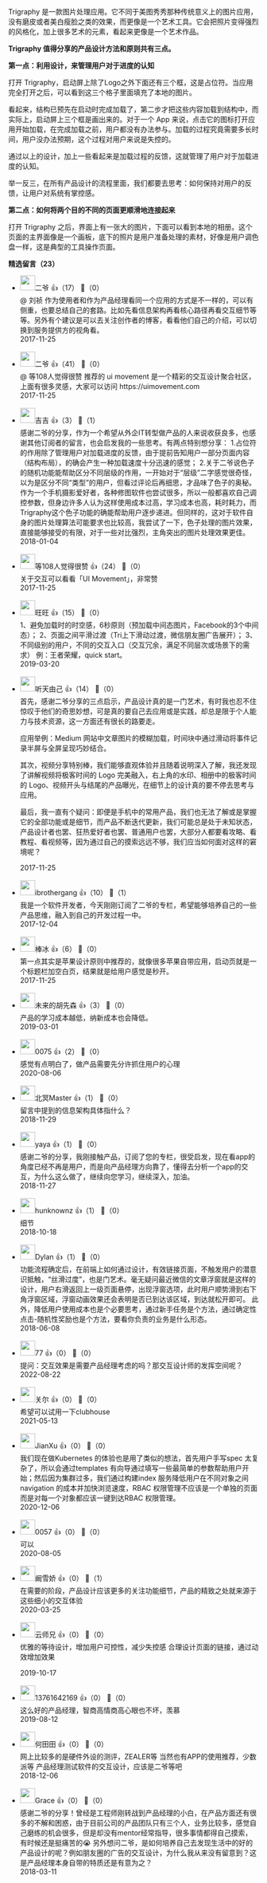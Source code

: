 Trigraphy 是一款图片处理应用。它不同于美图秀秀那种传统意义上的图片应用，没有磨皮或者美白瘦脸之类的效果，而更像是一个艺术工具。它会把照片变得强烈的风格化，加上很多艺术的元素，看起来更像是一个艺术作品。

**Trigraphy 值得分享的产品设计方法和原则共有三点。**

**第一点：利用设计，来管理用户对于进度的认知**

打开 Trigraphy，启动屏上除了Logo之外下面还有三个框，这是占位符。当应用完全打开之后，可以看到这三个格子里面填充了本地的图片。

看起来，结构已预先在启动时完成加载了，第二步才把这些内容加载到结构中，而实际上，启动屏上三个框是画出来的。对于一个 App 来说，点击它的图标打开应用开始加载，在完成加载之前，用户都没有办法参与。加载的过程究竟需要多长时间，用户没办法预期，这个过程对用户来说是失控的。

通过以上的设计，加上一些看起来是加载过程的反馈，这就管理了用户对于加载进度的认知。

举一反三，在所有产品设计的流程里面，我们都要去思考：如何保持对用户的反馈，让用户对系统有掌控感。

**第二点：如何将两个目的不同的页面更顺滑地连接起来**

打开 Trigraphy 之后，界面上有一张大的图片，下面可以看到本地的相册。这个页面的主界面像是一个画板，底下的照片是用户准备处理的素材，好像是用户调色盘一样，这是典型的工具操作页面。
<div><strong>精选留言（23）</strong></div><ul>
<li><img src="https://static001.geekbang.org/account/avatar/00/0f/42/60/d534e33c.jpg" width="30px"><span>二爷</span> 👍（17） 💬（0）<div>@ 刘祯 作为使用者和作为产品经理看同一个应用的方式是不一样的，可以有侧重，也要总结自己的套路。比如先看信息架构再看核心路径再看交互细节等等。另外有个建议是可以去关注创作者的博客，看看他们自己的介绍，可以切换到服务提供方的视角看。</div>2017-11-25</li><br/><li><img src="https://static001.geekbang.org/account/avatar/00/0f/42/60/d534e33c.jpg" width="30px"><span>二爷</span> 👍（41） 💬（0）<div>@ 等108人觉得很赞 推荐的 ui movement 是一个精彩的交互设计聚合社区，上面有很多灵感，大家可以访问 https:&#47;&#47;uimovement.com</div>2017-11-25</li><br/><li><img src="https://static001.geekbang.org/account/avatar/00/0f/c4/cb/a699ab95.jpg" width="30px"><span>吉吉</span> 👍（3） 💬（1）<div>感谢二爷的分享，作为一个希望从外企IT转型做产品的人来说收获良多，也感谢其他订阅者的留言，也会启发我的一些思考。有两点特别想分享：
1.占位符的作用除了管理用户对加载进度的反馈，由于提前告知用户一部分页面内容（结构布局），的确会产生一种加载速度十分迅速的感觉；
2.关于二爷说色子的随机功能能帮助区分不同层级的作用，一开始对于“层级”二字感觉很奇怪，以为是区分不同“类型”的用户，但看过评论后再细思，才品味了色子的奥秘。作为一个手机摄影爱好者，各种修图软件也尝试很多，所以一般都喜欢自己调控参数，但身边许多人认为这样使用成本过高，学习成本也高，耗时耗力，而Trigraphy这个色子功能的确能帮助用户逐步递进。但同样的，这对于软件自身的图片处理算法可能要求也比较高，我尝试了一下，色子处理的图片效果，直接能够接受的有限，对于一些对比强烈，主角突出的图片处理效果更佳。
</div>2018-01-04</li><br/><li><img src="https://static001.geekbang.org/account/avatar/00/0f/90/bb/02d02a51.jpg" width="30px"><span>等108人觉得很赞</span> 👍（24） 💬（0）<div>关于交互可以看看「UI Movement」，非常赞</div>2017-11-25</li><br/><li><img src="https://static001.geekbang.org/account/avatar/00/12/85/bf/5c5e86bb.jpg" width="30px"><span>旺旺</span> 👍（15） 💬（0）<div>1、避免加载时的时空感，6秒原则（预加载中间态图片，Facebook的3个中间态）；
2、页面之间平滑过渡（Tri上下滑动过渡，微信朋友圈广告展开）；
3、不同级别的用户，不同的交互入口（交互冗余，满足不同层次或场景下的需求）
例：王者荣耀，quick start。</div>2019-03-20</li><br/><li><img src="https://static001.geekbang.org/account/avatar/00/0f/8e/8b/38b93ca0.jpg" width="30px"><span>听天由己</span> 👍（14） 💬（0）<div>首先，感谢二爷分享的三点启示，产品设计真的是一门艺术，有时我也忍不住惊叹于他们的奇思妙想，可是真的要自己去应用或是实践，却总是限于个人能力与技术资源，这一方面还有很长的路要走。

应用举例：Medium  网站中文章图片的模糊加载，时间块中通过滑动将事件记录半屏与全屏呈现巧妙结合。

其次，视频分享特别棒，我们能够直观体验并且随着说明深入了解，我还发现了讲解视频将极客时间的 Logo 完美融入，右上角的水印、相册中的极客时间的 Logo、视频开头与结尾的产品曝光，在细节上的设计真的要不停去思考与应用。

最后，我一直有个疑问：即便是手机中的常用产品，我们也无法了解或是掌握它的全部功能或是细节，而产品不断迭代更新，我们可能总是处于未知状态，产品设计者也罢、狂热爱好者也罢、普通用户也罢，大部分人都要看攻略、看教程、看视频等，因为通过自己的摸索远远不够，我们应当如何面对这样的窘境呢？</div>2017-11-25</li><br/><li><img src="https://static001.geekbang.org/account/avatar/00/0f/4a/cf/5cbccd62.jpg" width="30px"><span>ibrothergang</span> 👍（10） 💬（1）<div>我是一个软件开发者，今天刚刚订阅了二爷的专栏，希望能够培养自己的一些产品思维，融入到自己的开发过程一中。</div>2017-12-04</li><br/><li><img src="https://static001.geekbang.org/account/avatar/00/0f/4c/de/1ae1a14f.jpg" width="30px"><span>棒冰</span> 👍（6） 💬（0）<div>第一点其实是苹果设计原则中推荐的，就像很多苹果自带应用，启动页就是一个标题栏加空白页，结果就是给用户感觉是秒开。</div>2017-11-25</li><br/><li><img src="https://static001.geekbang.org/account/avatar/00/12/d6/fa/1f5bf642.jpg" width="30px"><span>未来的胡先森</span> 👍（3） 💬（0）<div>产品的学习成本越低，纳新成本也会降低。</div>2019-03-01</li><br/><li><img src="https://static001.geekbang.org/account/avatar/00/1f/2d/95/f2ddbe0f.jpg" width="30px"><span>0075</span> 👍（2） 💬（0）<div>感觉有点明白了，做产品需要先分许抓住用户的心理</div>2020-08-06</li><br/><li><img src="https://static001.geekbang.org/account/avatar/00/0f/79/7e/c38ac02f.jpg" width="30px"><span>北冥Master</span> 👍（1） 💬（0）<div>留言中提到的信息架构具体指什么？</div>2018-11-29</li><br/><li><img src="https://static001.geekbang.org/account/avatar/00/14/53/32/0dbc71f1.jpg" width="30px"><span>yaya</span> 👍（1） 💬（0）<div>感谢二爷的分享，我刚接触产品，订阅了您的专栏，很受启发，现在看app的角度已经不再是用户，而是向产品经理方向靠了，懂得去分析一个app的交互，为什么这么做了，继续向您学习，继续深入，加油。</div>2018-11-27</li><br/><li><img src="https://static001.geekbang.org/account/avatar/00/0f/65/42/76eb78bd.jpg" width="30px"><span>hunknownz</span> 👍（1） 💬（0）<div>细节</div>2018-10-18</li><br/><li><img src="https://static001.geekbang.org/account/avatar/00/10/94/ee/8451dfc4.jpg" width="30px"><span>Dylan</span> 👍（1） 💬（0）<div>功能流程确定后，在前端上如何通过设计，有效链接页面，不触发用户的潜意识抵触，“丝滑过度”，也是门艺术。毫无疑问最近微信的文章浮窗就是这样的设计，用户右滑返回上一级页面悬停，出现浮窗选项，此时用户顺势滑到右下角浮窗区域，浮窗动画效果还会表明是否已到达该区域，到达就松开即可。
此外，降低用户使用成本也是个必要思考，通过新手任务是个方法，通过确定性点击-随机性奖励也是个方法，要看你负责的业务是什么形态。</div>2018-06-08</li><br/><li><img src="https://static001.geekbang.org/account/avatar/00/26/c2/17/97ba2087.jpg" width="30px"><span>77</span> 👍（0） 💬（0）<div>提问：交互效果是需要产品经理考虑的吗？那交互设计师的发挥空间呢？</div>2022-08-22</li><br/><li><img src="https://static001.geekbang.org/account/avatar/00/27/f6/d3/d78815c6.jpg" width="30px"><span>关尔</span> 👍（0） 💬（0）<div>希望可以试用一下clubhouse</div>2021-05-13</li><br/><li><img src="https://static001.geekbang.org/account/avatar/00/0f/c4/03/f753fda7.jpg" width="30px"><span>JianXu</span> 👍（0） 💬（0）<div>我们现在做Kubernetes 的体验也是用了类似的想法，首先用户手写spec 太复杂了，所以会通过templates 有向导通过填写一些最简单的参数帮助用户开始；然后因为集群过多，我们通过构建index 服务降低用户在不同对象之间navigation 的成本并加快浏览速度，RBAC 权限管理不应该是一个单独的页面而是对每一个对象都应该一键到达RBAC 权限管理。</div>2020-12-06</li><br/><li><img src="" width="30px"><span>0057</span> 👍（0） 💬（0）<div>可以</div>2020-08-05</li><br/><li><img src="https://static001.geekbang.org/account/avatar/00/0f/c7/56/252208bb.jpg" width="30px"><span>阚雪娇</span> 👍（0） 💬（1）<div>在需要的阶段，产品设计应该更多的关注功能细节，产品的精致之处就来源于这些细小的交互体验</div>2020-03-25</li><br/><li><img src="https://static001.geekbang.org/account/avatar/00/12/66/11/f7408e3e.jpg" width="30px"><span>云师兄</span> 👍（0） 💬（0）<div>优雅的等待设计，增加用户可控性，减少失控感
合理设计页面的链接，通过动效增加效果
</div>2019-10-17</li><br/><li><img src="" width="30px"><span>13761642169</span> 👍（0） 💬（0）<div>这么好的产品经理，智商高情商高心眼也不坏，羡慕</div>2019-08-12</li><br/><li><img src="https://static001.geekbang.org/account/avatar/00/0f/8b/82/749a3609.jpg" width="30px"><span>何田田</span> 👍（0） 💬（0）<div>网上比较多的是硬件外设的测评，ZEALER等
当然也有APP的使用推荐，少数派等
产品经理测试软件的交互设计，应该是二爷等吧</div>2018-12-06</li><br/><li><img src="https://thirdwx.qlogo.cn/mmopen/vi_32/Q0j4TwGTfTIqNNJJc9yicL0yR9egm8q0ro8BSiacMFXpXoKUl2mSKqAvhojHHa4o9v4jYnsDtcqibIH6z2B6uQIjw/132" width="30px"><span>Grace</span> 👍（0） 💬（0）<div>感谢二爷的分享！曾经是工程师刚转战到产品经理的小白，在产品方面还有很多的不解和困惑，由于目前公司的产品团队只有三个人，业务比较多，感觉自己磨练的机会很多，但是却没有mentor经常指导，很多事情都得自己摸索，有时候还是挺痛苦的😭
另外想问二爷，是如何培养自己去发现生活中的好的产品设计的呢？例如朋友圈的广告的交互设计，为什么我从来没有留意到？这是产品经理本身自带的特质还是有意为之？</div>2018-03-11</li><br/>
</ul>